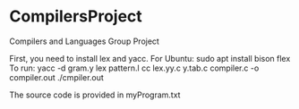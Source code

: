 # CompilersProject
Compilers and Languages Group Project

First, you need to install lex and yacc.
For Ubuntu: sudo apt install bison flex
To run:
yacc -d gram.y
lex pattern.l
cc lex.yy.c y.tab.c compiler.c -o compiler.out
./cmpiler.out

The source code is provided in myProgram.txt
